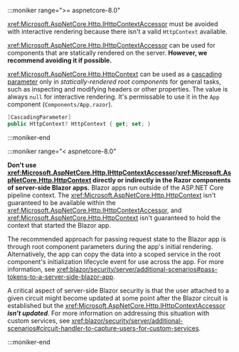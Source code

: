 :::moniker range=">= aspnetcore-8.0"

<xref:Microsoft.AspNetCore.Http.IHttpContextAccessor> must be avoided with interactive rendering because there isn't a valid `HttpContext` available.

<xref:Microsoft.AspNetCore.Http.IHttpContextAccessor> can be used for components that are statically rendered on the server. **However, we recommend avoiding it if possible.**

<xref:Microsoft.AspNetCore.Http.HttpContext> can be used as a [cascading parameter](xref:Microsoft.AspNetCore.Components.CascadingParameterAttribute) only in *statically-rendered root components* for general tasks, such as inspecting and modifying headers or other properties. The value is always `null` for interactive rendering. It's permissable to use it in the `App` component (`Components/App.razor`).

```csharp
[CascadingParameter]
public HttpContext? HttpContext { get; set; }
```


<!-- UPDATE 8.0 Holding to hear back from Javier if he
                was refering to passing tokens coverage
                in the security docs for the pattern to
                cross-link

For scenarios where the <xref:Microsoft.AspNetCore.Http.HttpContext> is required, we recommend flowing the data via persistent component state from the server. For more information, see <xref:>.

-->

:::moniker-end

:::moniker range="< aspnetcore-8.0"

**Don't use <xref:Microsoft.AspNetCore.Http.IHttpContextAccessor>/<xref:Microsoft.AspNetCore.Http.HttpContext> directly or indirectly in the Razor components of server-side Blazor apps.** Blazor apps run outside of the ASP.NET Core pipeline context. The <xref:Microsoft.AspNetCore.Http.HttpContext> isn't guaranteed to be available within the <xref:Microsoft.AspNetCore.Http.IHttpContextAccessor>, and <xref:Microsoft.AspNetCore.Http.HttpContext> isn't guaranteed to hold the context that started the Blazor app.

The recommended approach for passing request state to the Blazor app is through root component parameters during the app's initial rendering. Alternatively, the app can copy the data into a scoped service in the root component's initialization lifecycle event for use across the app. For more information, see <xref:blazor/security/server/additional-scenarios#pass-tokens-to-a-server-side-blazor-app>.

A critical aspect of server-side Blazor security is that the user attached to a given circuit might become updated at some point after the Blazor circuit is established but the <xref:Microsoft.AspNetCore.Http.IHttpContextAccessor> ***isn't updated***. For more information on addressing this situation with custom services, see <xref:blazor/security/server/additional-scenarios#circuit-handler-to-capture-users-for-custom-services>.

:::moniker-end
